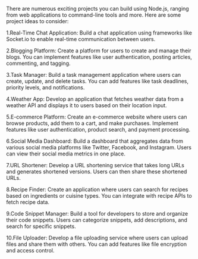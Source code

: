 <!-- PROJECTS I WILL WORK ON, IN NODE JS -->

There are numerous exciting projects you can build using Node.js, ranging from web applications to command-line tools and more. Here are some project ideas to consider:

1.Real-Time Chat Application: Build a chat application using frameworks like Socket.io to enable real-time communication between users.

2.Blogging Platform: Create a platform for users to create and manage their blogs. You can implement features like user authentication, posting articles, commenting, and tagging.

3.Task Manager: Build a task management application where users can create, update, and delete tasks. You can add features like task deadlines, priority levels, and notifications.

4.Weather App: Develop an application that fetches weather data from a weather API and displays it to users based on their location input.

5.E-commerce Platform: Create an e-commerce website where users can browse products, add them to a cart, and make purchases. Implement features like user authentication, product search, and payment processing.

6.Social Media Dashboard: Build a dashboard that aggregates data from various social media platforms like Twitter, Facebook, and Instagram. Users can view their social media metrics in one place.

7.URL Shortener: Develop a URL shortening service that takes long URLs and generates shortened versions. Users can then share these shortened URLs.

8.Recipe Finder: Create an application where users can search for recipes based on ingredients or cuisine types. You can integrate with recipe APIs to fetch recipe data.

9.Code Snippet Manager: Build a tool for developers to store and organize their code snippets. Users can categorize snippets, add descriptions, and search for specific snippets.

10.File Uploader: Develop a file uploading service where users can upload files and share them with others. You can add features like file encryption and access control.